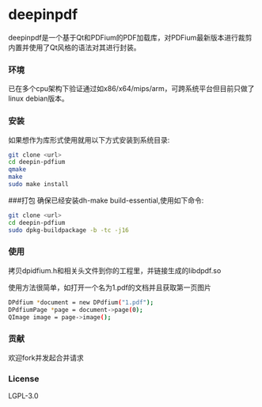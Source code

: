 # deepinpdf

deepinpdf是一个基于Qt和PDFium的PDF加载库，对PDFium最新版本进行裁剪内置并使用了Qt风格的语法对其进行封装。

### 环境
已在多个cpu架构下验证通过如x86/x64/mips/arm，可跨系统平台但目前只做了linux debian版本。

### 安装
如果想作为库形式使用就用以下方式安装到系统目录:

```sh
git clone <url>
cd deepin-pdfium
qmake
make
sudo make install
```
###打包
确保已经安装dh-make build-essential,使用如下命令:

```sh
git clone <url>
cd deepin-pdfium
sudo dpkg-buildpackage -b -tc -j16
```

### 使用
拷贝dpidfium.h和相关头文件到你的工程里，并链接生成的libdpdf.so

使用方法很简单，如打开一个名为1.pdf的文档并且获取第一页图片

```sh
DPdfium *document = new DPdfium("1.pdf");
DPdfiumPage *page = document->page(0);
QImage image = page->image();
```

### 贡献
欢迎fork并发起合并请求

### License
LGPL-3.0
